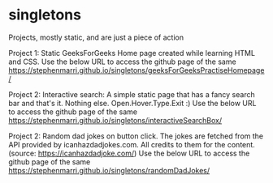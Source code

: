 # singletons
Projects, mostly static, and are just a piece of action

Project 1: Static GeeksForGeeks Home page created while learning HTML and CSS.
Use the below URL to access the github page of the same
https://stephenmarri.github.io/singletons/geeksForGeeksPractiseHomepage/

Project 2: Interactive search: A simple static page that has a fancy search bar and that's it. Nothing else. Open.Hover.Type.Exit :)
Use the below URL to access the github page of the same
https://stephenmarri.github.io/singletons/interactiveSearchBox/

Project 2: Random dad jokes on button click. The jokes are fetched from the API provided by icanhazdadjokes.com.
All credits to them for the content.(source: https://icanhazdadjoke.com/)
Use the below URL to access the github page of the same 
https://stephenmarri.github.io/singletons/randomDadJokes/